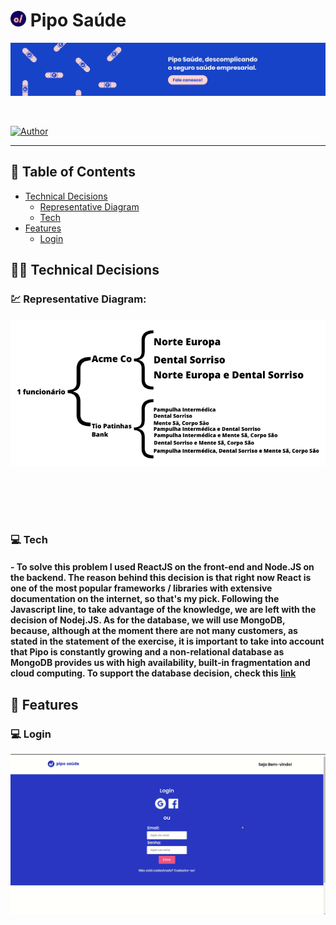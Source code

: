 # <img src=".github/images/logoPipo.png" width="25" height="25" /> Pipo Saúde

<p align="center">
   <img src=".github/images/bannerPipo.jpeg" />
</p>

<br />

<!-- <p align="center">
   <img src=".github/images/desktop-home.png" width="575" style="margin-right: 10px; margin-bottom: 5rem"/>
   <img src=".github/images/mobile-home.png" width="200" />
</p> -->

[![Author](https://img.shields.io/badge/author-GabrielVarela-1743c9?style=flat-square)](https://github.com/gabrielvrl)

---

## :pushpin: Table of Contents

-   [Technical Decisions](#technologist-technical-decisions)
    -   [Representative Diagram](#chart-representative-diagram)
    -   [Tech](#computer-tech)
-   [Features](#rocket-features)
    -   [Login](#computer-login)

## :technologist: Technical Decisions

### :chart: Representative Diagram:

<p align="center">
   <img src=".github/images/Chave-Valor_Pipo-Saude.png" width="575" style="margin-right: 10px; margin-bottom: 5rem"/>
</p>

### :computer: Tech

#### - To solve this problem I used ReactJS on the front-end and Node.JS on the backend. The reason behind this decision is that right now React is one of the most popular frameworks / libraries with extensive documentation on the internet, so that's my pick. Following the Javascript line, to take advantage of the knowledge, we are left with the decision of Nodej.JS. As for the database, we will use MongoDB, because, although at the moment there are not many customers, as stated in the statement of the exercise, it is important to take into account that Pipo is constantly growing and a non-relational database as MongoDB provides us with high availability, built-in fragmentation and cloud computing. To support the database decision, check this [link](https://medium.com/@rsk.saikrishna/when-to-use-mongodb-rather-than-mysql-d03ceff2e922)

## :rocket: Features

### :computer: Login

 <p align="center">
   <img src=".github/images/homePipo.gif" width="575" style="margin-right: 10px; margin-bottom: 5rem"/>
</p>
